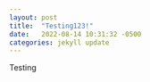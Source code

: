 ```yaml
---
layout: post
title:  "Testing123!"
date:   2022-08-14 10:31:32 -0500
categories: jekyll update
---
```

Testing
